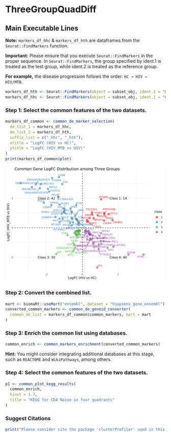 # ThreeGroupQuadDiff
## Main Executable Lines

**Note:** `markers_df_hhc` & `markers_df_hth` are dataframes from the `Seurat::FindMarkers` function.

**Important:** Please ensure that you execute `Seurat::FindMarkers` in the proper sequence. In `Seurat::FindMarkers`, the group specified by ident.1 is treated as the test group, while ident.2 is treated as the reference group.

**For example,** the disease progression follows the order: `HC → HIV → HIV/MTB`.
```r
markers_df_hth <- Seurat::FindMarkers(object = subset_obj, ident.1 = "HIV_MTB", ident.2 = "HIV", assay = "RNA")
markers_df_hhc <- Seurat::FindMarkers(object = subset_obj, ident.1 = "HIV", ident.2 = "HC", assay = "RNA")
```

### Step 1: Select the common features of the two datasets.
```r
markers_df_common <- common_de_marker_selection(
  de_list_1 = markers_df_hhc,
  de_list_2 = markers_df_hth,
  suffix_list = c("_hhc", "_hth"),
  xtitle = "LogFC (HIV vs HC)",
  ytitle = "LogFC (HIV_MTB vs HIV)"
)
print(markers_df_common$plot)
```
![pic1](pic1.png)

### Step 2: Convert the combined list.
```r
mart <- biomaRt::useMart("ensembl", dataset = "hsapiens_gene_ensembl")
converted_common_markers <- common_de_geneid_converter(
  common_de_list = markers_df_common$common_markers, mart = mart
)
```
### Step 3: Enrich the common list using databases.
```r
common_enrich <- common_markers_enrichment(converted_common_markers)
```
**Hint:** You might consider integrating additional databases at this stage, such as `REACTOME` and `WikiPathways`, among others.

### Step 4: Select the common features of the two datasets.
```r
p1 <- common_plot_kegg_results(
  common_enrich,
  hjust = 1.7,
  title = "KEGG for CD4 Naive in four quadrants"
)
```
### Suggest Citations
```r
print("Please consider cite the package 'clusterProfiler' used in this repository.")
```
